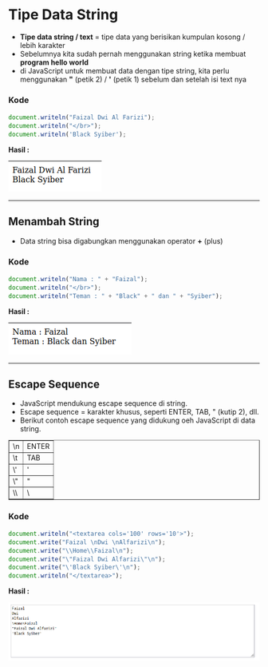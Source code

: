 # Tipe Data String

- **Tipe data string / text** = tipe data yang berisikan kumpulan kosong / lebih karakter
- Sebelumnya kita sudah pernah menggunakan string ketika membuat **program hello world**
- di JavaScript untuk membuat data dengan tipe string, kita perlu menggunakan **"** (petik 2) / **'** (petik 1) sebelum dan setelah isi text nya

### Kode

```js
document.writeln("Faizal Dwi Al Farizi");
document.writeln("</br>");
document.writeln('Black Syiber');
```

**Hasil :**

![1](../assets/img/6/1.PNG)

---

## Menambah String

- Data string bisa digabungkan menggunakan operator **+** (plus)

### Kode

```js
document.writeln("Nama : " + "Faizal");
document.writeln("</br>");
document.writeln("Teman : " + "Black" + " dan " + "Syiber");
```

**Hasil :**

![2](../assets/img/6/2.PNG)

---

## Escape Sequence

- JavaScript mendukung escape sequence di string. 
- Escape sequence = karakter khusus, seperti ENTER, TAB, " (kutip 2), dll.
- Berikut contoh escape sequence yang didukung oeh JavaScript di data string.

<table border="1" width="100%">
    <tr>
        <td>\n</td>
        <td>ENTER</td>
    </tr>
    <tr>
        <td>\t</td>
        <td>TAB</td>
    </tr>
    <tr>
        <td>\'</td>
        <td>'</td>
    </tr>
    <tr>
        <td>\"</td>
        <td>"</td>
    </tr>
    <tr>
        <td>\\</td>
        <td>\</td>
    </tr>
</table>

### Kode

```js
document.writeln("<textarea cols='100' rows='10'>");
document.write("Faizal \nDwi \nAlfarizi\n");
document.write("\\Home\\Faizal\n");
document.write("\"Faizal Dwi Alfarizi\"\n");
document.write("\'Black Syiber\'\n");
document.writeln("</textarea>");
```

**Hasil :**

![3](../assets/img/6/3.PNG)

